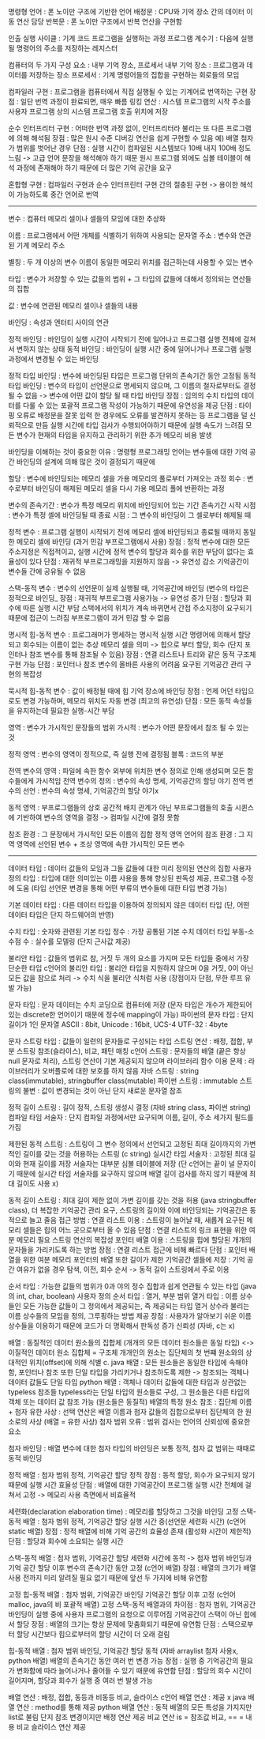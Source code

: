 명령형 언어 : 폰 노이만 구조에 기반한 언어
배정문 : CPU와 기억 장소 간의 데이터 이동 연산 담당
반복문 : 폰 노이만 구조에서 반복 연산을 구현함

인출 실행 사이클 : 기계 코드 프로그램을 실행하는 과정
프로그램 계수기 : 다음에 실행될 명령어의 주소를 저장하는 레지스터

컴퓨터의 두 가지 구성 요소 : 내부 기억 장소, 프로세서
내부 기억 장소 : 프로그램과  데이터를 저장하는 장소
프로세서 : 기계 명령어들의 집합을 구현하는 회로들의 모임

컴파일러 구현 : 프로그램을 컴퓨터에서 직접 실행될 수 있는 기계어로 번역하는 구현
   장점 : 일단 번역 과정이 완료되면, 매우 빠름
링킹 연산 : 시스템 프로그램의 시작 주소를 사용자 프로그램 상의 시스템 프로그램 호출 위치에 저장

순수 인터프리터 구현 : 어떠한 번역 과정 없이, 인터프리터라 불리는 또 다른 프로그램에 의해 해석됨
   장점 : 많은 원시 수준 디버깅 연산을 쉽게 구현할 수 있음   예) 배열 첨자가 범위를 벗어난 경우
   단점 : 실행 시간이 컴파일된 시스템보다 10배 내지 100배 정도 느림 -> 고급 언어 문장을 해석해야 하기 때문
            원시 프로그램 외에도 심볼 테이블이 해석 과정에 존재해야 하기 때문에 더 많은 기억 공간을 요구

혼합형 구현 : 컴파일러 구현과 순수 인터프린터 구현 간의 절충된 구현 -> 용이한 해석이 가능하도록 중간 언어로 번역

-----------------------------------
변수 : 컴퓨터 메모리 셀이나 셀들의 모임에 대한 추상화

이름 : 프로그램에서 어떤 개체를 식별하기 위하여 사용되는 문자열
주소 : 변수와 연관된 기계 메모리 주소

별칭 : 두 개 이상의 변수 이름이 동일한 메모리 위치를 접근하는데 사용할 수 있는 변수

타입 : 변수가 저장할 수 있는 값들의 범위 + 그 타입의 값들에 대해서 정의되는 연산들의 집합

값 : 변수에 연관된 메모리 셀이나 셀들의 내용

바인딩 : 속성과 엔터티 사이의 연관

정적 바인딩 : 바인딩이 실행 시간이 시작되기 전에 일어나고 프로그램 실행 전체에 걸쳐서 변하지 않는 상태
동적 바인딩 : 바인딩이 실행 시간 중에 일어나거나 프로그램 실행 과정에서 변경될 수 있는 바인딩

정적 타입 바인딩 : 변수에 바인딩된 타입은 프로그램 단위의 존속기간 동안 고정됨
동적 타입 바인딩 : 변수의 타입이 선언문으로 명세되지 않으며, 그 이름의 철자로부터도 결정될 수 없음 -> 변수에 어떤 값이 할당 될 때 타입 바인딩
   장점 : 임의의 수치 타입의 데이터를 다룰 수 있는 포괄적 프로그램 작성이 가능하기 때문에 유연성을 제공
   단점 : 타이핑 오류로 배정문을 잘못 입력 한 경우에도 오류를 발견하지 못하는 등 프로그램을 덜 신뢰적으로 만듬
           실행 시간에 타입 검사가 수행되어야하기 때문에 실행 속도가 느려짐
           모든 변수가 현재의 타입을 유지하고 관리하기 위한 추가 메모리 비용 발생

바인딩을 이해하는 것이 중요한 이유 : 명령형 프로그래밍 언어는 변수들에 대한 기억 공간 바인딩의 설계에 의해 많은 것이 결정되기 때문에

할당 : 변수에 바인딩되는 메모리 셀을 가용 메모리의 풀로부터 가져오는 과정
회수 : 변수로부터 바인딩이 해제된 메모리 셀을 다시 가용 메모리 풀에 반환하는 과정

변수의 존속기간 : 변수가 특정 메모리 위치에 바인딩되어 있는 기간
존속기간 시작 시점 : 변수가 특정 셀에 바인딩될 때
   종료 시점 : 그 변수의 바인딩이 그 셀로부터 해제될 때

정적 변수 : 프로그램 실행이 시작되기 전에 메모리 셀에 바인딩되고 종료될 때까지 동일한 메모리 셀에 바인딩 (과거 민감 부프로그램에서 사용)
   장점 : 정적 변수에 대한 모든 주소지정은 직접적이고, 실행 시간에 정적 변수의 할당과 회수를 위한 부담이 없다는 효율성이 있다
   단점 : 재귀적 부프로그래밍을 지원하지 않음 -> 유연성 감소
           기억공간이 변수들 간에 공유될 수 없음

스택-동적 변수 : 변수의 선언문이 실제 실행될 때, 기억공간에 바인딩 (변수의 타입은 정적으로 바인딩_
   장점 : 재귀적 부프로그램 사용가능 -> 유연성 증가
   단점 : 할당과 회수에 따른 실행 시간 부담
           스택에서의 위치가 계속 바뀌면서 간접 주소지정이 요구되기 때문에 접근이 느려짐
           부프로그램이 과거 민감 할 수 없음

명시적 힙-동적 변수 : 프로그래머가 명세하는 명시적 실행 시간 명령어에  의해서 할당되고 회수되는 이름이 없는 추상 메모리 셀을 의미 -> 힙으로 부터 할당, 회수 (단지 포인터나 참조 변수를 통해 참조될 수 있음)
   장점 : 연결 리스트나 트리와 같은 동적 구조체 구현 가능
   단점 : 포인터나 참조 변수의 올바른 사용의 어려움
           요구된 기억공간 관리 구현의 복잡성

묵시적 힙-동적 변수 : 값이 배정될 때에 힙 기억 장소에 바인딩
   장점 : 언제 어던 타입으로도 변경 가능하며, 메모리 위치도 자동 변경 (최고의 유연성)
   단점 : 모든 동적 속성들을 유지하는데 필요한 실행-시간 부담

영역 : 변수가 가시적인 문장들의 범위
가시적 : 변수가 어떤 문장에서 참조 될 수 있는 것

정적 영역 : 변수의 영역이 정적으로, 즉 실행 전에 결정됨
블록 : 코드의 부분

전역 변수의 영역 :  파일에 속한 함수 외부에 위치한 변수 정의로 인해 생성되며 모든 함수들에게 가시적임
전역 변수의 정의 : 변수의 속성 명세, 기억공간의 할당 야기
전역 변수의 선언 : 변수의 속성 명세, 기억공간의 할당 야기x

동적 영역 : 부프로그램들의 상호 공간적 배치 관계가 아닌 부프로그램들의 호출 시퀸스에 기반하여 변수의 영역을 결정 -> 컴파일 시간에 결정 못함


참조 환경 : 그 문장에서 가시적인 모든 이름의 집합
정적 영역 언어의 참조 환경 : 그 지역 영역에 선언된 변수 + 조상 영역에 속한 가시적인 모든 변수

------------------------------------
데이터 타입 : 데이터 값들의 모임과 그들 값들에 대한 미리 정의된 연산의 집합
사용자 정의 타입 : 타입에 대한 의미있는 이름 사용을 통해 향상된 판독성 제공, 프로그램 수정에 도움 (타입 선언문 변경을 통해 어떤 부류의 변수들에 대한 타입 변경 가능)

기본 데이터 타입 : 다른 데이터 타입을 이용하여 정의되지 않은 데이터 타입 (단, 어떤 데이터 타입은 단지 하드웨어의 반영)

수치 타입 : 숫자와 관련된 기본 타입
정수 : 가장 공통된 기본 수치 데이터 타입
부동-소수점 수 : 실수를 모델링 (단지 근사값 제공)

불리안 타입 : 값들의 범위로 참, 거짓 두 개의 요소를 가지며 모든 타입들 중에서 가장 단순한 타입
c언어의 불리안 타입 : 불리안 타입을 지원하지 않으며 0을 거짓, 0이 아닌 모든 값을 참으로 처리 -> 수치 식을 불리안 식처럼 사용 (장점이자 단점, 무한 루프 유발 가능)

문자 타입 : 문자 데이터는 수치 코딩으로 컴퓨터에 저장 (문자 타입은 개수가 제한되어 있는 discrete한 언어이기 때문에 정수에 mapping이 가능)
파이썬의 문자 타입 : 단지 길이가 1인 문자열
ASCII : 8bit, Unicode : 16bit, UCS-4 UTF-32 : 4byte

문자 스트링 타입 : 값들이 일련의 문자들로 구성되는 타입
스트링 연산 : 배정, 접합, 부분 스트링 참조(슬라이스), 비교, 패턴 매칭
c언어 스트링 : 문자들의 배열 (끝은 항상 null 문자로 처리), 스트링 연산이 기본 제공되지 않으며 라이브러리 함수 이용
   문제 : 라이브러리가 오버플로에 대한 보호를 하지 않음
자바 스트링 : string class(immutable), stringbuffer class(mutable)
파이썬 스트링 : immutable
스트링의 불변 : 값이 변경되는 것이 아닌 단지 새로운 문자열 참조

정적 길이 스트링 : 길이 정적, 스트링 생성시 결정 (자바 string class, 파이썬 string)
컴파일 타임 서술자 : 단지 컴파일 과정에서만 요구되며 이름, 길이, 주소 세가지 필드를 가짐

제한된 동적 스트링 : 스트링이 그 변수 정의에서 선언되고 고정된 최대 길이까지의 가변적인 길이를 갖는 것을 허용하는 스트링 (c string)
실시간 타임 서술자 : 고정된 최대 길이와 현재 길이를 저장
        서술자는 대부분 심볼 테이블에 저장 (단 c언어는 끝이 널 문자이기 때문에 실시간 타임 서술자를 요구하지 않으며 배열 길이 검사를 하지 않기 때문에 최대 길이도 사용 x)

동적 길이 스트링 : 최대 길이 제한 없이 가변 길이를 갖는 것을 허용 (java stringbuffer class), 더 복잡한 기억공간 관리 요구, 스트링의 길이와 이에 바인딩되는 기억공간은 동적으로 늘고 줄음
   접근 방법 : 연결 리스트 이용 : 스트링이 늘어날 때, 새롭게 요구된 메모리 셀들은 힙의 어느 곳으로부터 올 수 있음
         단점 : 연결 리스트의 링크 표현을 위한 여분 메모리 필요
                 스트링 연산의 복잡성
         포인터 배열 이용 : 스트링을 힙에 할당된 개개의 문자들을 가리키도록 하는 방법
         장점 : 연결 리스트 접근에 비해 빠르다
         단점 : 포인터 배열을 위한 여분 메모리
                 포인터의 배열 또한 길이가 제한
         기억공간 셀들에 저장 : 기억 공간 여유가 없을 경우 탐색, 이전, 회수 순서 -> 동적 길이 스트링에서 주로 이용

순서 타입 : 가능한 값들의 범위가 0과 야의 정수 집합과 쉽게 연관될 수 있는 타입 (java의 int, char, boolean)
사용자 정의 순서 타입 : 열거, 부분 범위
열거 타입 : 이름 상수들인 모든 가능한 값들이 그 정의에서 제공되는, 즉 제공되는 타입
     열거 상수라 불리는 이름 상수들의 모임을 정의, 그루핑하는 방법 제공
   장점 : 사용자가 알아보기 쉬운 이름 상수들을 이용하기 때문에 코드가 더 명확해서 판독성 증가
           신뢰성 (자바, c는 x)


배열 : 동질적인 데이터 원소들의 집합체 (개개의 모든 데이터 원소들은 동일 타입) <-> 이질적인 데이터 원소 집합체 = 구조체
        개개인의 원소는 집단체의 첫 번쨰 원소와의 상대적인 위치(offset)에 의해 식별
c. java 배열 : 모든 원소들은 동일한 타입에 속해야 함, 포인터나 참조 또한 단일 타입을 가리키거나 참조하도록 제한 -> 참조되는 객체나 데이터 값들도 단일 타입
python 배열 : 객체나 데이터 값들에 대한 타입과 상관없는 typeless 참조들
         typeless라는 단일 타입의 원소들로 구성, 그 원소들은 다른 타입의 객체 또는 데이터 값 참조 가능 (원소들은 동질적)
배열의 특정 원소 참조 : 집단체 이름 + 첨자
유한 사상 : 선택 연산은 배열 이름과 첨자 값들의 집합으로부터 집단체의 한 원소로의 사상 (배열 = 유한 사상)
첨자 범위 오류 : 범위 검사는 언어의 신뢰성에 중요한 요소

첨자 바인딩 : 배열 변수에 대한 첨자 타입의 바인딩은 보통 정적, 첨자 값 범위는 때때로 동적 바인딩

정적 배열 : 첨자 범위 정적, 기억공간 할당 정적
   장점 : 동적 할당, 회수가 요구되지 않기 때문에 실행 시간 효율성
   단점 : 배열에 대한 기억공간이 프로그램 실행 시간 전체에 걸쳐서 고정 -> 메모리 사용 측면에서 비효율적

세련화(declaration elaboration time) : 메모리를 할당하고 그것을 바인딩
고정 스택-동적 배열 : 첨자 범위 정적, 기억공간 할당 실행 시간 중(선언문 세련화 시간) (c언어 static 배열)
   장점 : 정적 배열에 비해 기억 공간의 효율성 존재 (활성화 시간이 제한적)
   단점 : 할당과 회수에 소요되는 실행 시간

스택-동적 배열 : 첨자 범위, 기억공간 할당 세련화 시간에 동적 -> 첨자 범위 바인딩과 기억 공간 할당 이후 변수의 존속기간 동안 고정 (c언어 배열)
   장점 : 배열의 크기가 배열 사용 전까지 미리 알려질 필요 없기 때문에 앞선 두 가지에 비해 유연함

고정 힙-동적 배열 : 첨자 범위, 기억공간 바인딩 기억공간 할당 이후 고정 (c언어 malloc, java의 비 포괄적 배열)
   고정 스택-동적 배열과의 차이점 : 첨자 범위, 기억공간 바인딩이 실행 중에 사용자 프로그램의 요청으로 이루어짐
                  기억공간이 스택이 아닌 힙에서 할당
   장점 : 배열의 크기는 항상 문제에 맞춤화되기 때문에 유연함
   단점 : 스택으로부터 할당 시간보다 힙으로부터의 할당 시간이 더 오래 걸림

힙-동적 배열 : 첨자 범위 바인딩, 기억공간 할당 동적 (자바 arraylist 첨자 사용x, python 배열)
          배열의 존속기간 동안 여러 번 변경 가능
   장점 : 실행 중 기억공간의 필요가 변화함에 따라 늘어나거나 줄어들 수 있기 때문에 유연함
   단점 : 할당의 회수 시간이 길어지며, 할당과 회수가 실행 중 여러 번 발생 가능

배열 연산 : 배정, 접합, 동등과 비동등 비교, 슬라이스
c언어 배열 연산 : 제공 x
java 배열 연산 : method를 통해 제공
python 배열 연산 : 동적 배열의 모든 특성을 가지지만 list로 불림
      단지 참조 변경이지만 배정 연산 제공
      비교 연산 is = 참조값 비교, == = 내용 비교
      슬라이스 연산 제공
